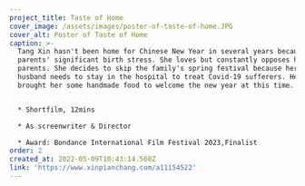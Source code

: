 ```yaml
---
project_title: Taste of Home
cover_image: /assets/images/poster-of-taste-of-home.JPG
cover_alt: Poster of Taste of Home
caption: >-
  Tang Xin hasn't been home for Chinese New Year in several years because of the
  parents' significant birth stress. She loves but constantly opposes her
  parents. She decides to skip the family's spring festival because her doctor's
  husband needs to stay in the hospital to treat Covid-19 sufferers. Her parents
  brought her some handmade food to welcome the new year at this time.


  * Shortfilm, 12mins

  * As screenwriter & Director

  * Award: Bondance International Film Festival 2023,Finalist 
order: 2
created_at: 2022-05-09T10:43:14.560Z
link: 'https://www.xinpianchang.com/a11154522'
---
```


